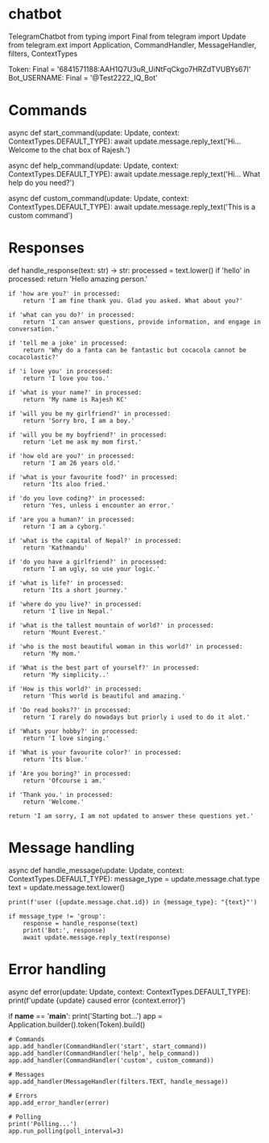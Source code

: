 # chatbot
TelegramChatbot
from typing import Final
from telegram import Update
from telegram.ext import Application, CommandHandler, MessageHandler, filters, ContextTypes

Token: Final = '6841571188:AAH1Q7U3uR_UiNtFqCkgo7HRZdTVUBYs67I'
Bot_USERNAME: Final = '@Test2222_IQ_Bot'


# Commands
async def start_command(update: Update, context: ContextTypes.DEFAULT_TYPE):
    await update.message.reply_text('Hi... Welcome to the chat box of Rajesh.')


async def help_command(update: Update, context: ContextTypes.DEFAULT_TYPE):
    await update.message.reply_text('Hi... What help do you need?')


async def custom_command(update: Update, context: ContextTypes.DEFAULT_TYPE):
    await update.message.reply_text('This is a custom command')


# Responses
def handle_response(text: str) -> str:
    processed = text.lower()
    if 'hello' in processed:
        return 'Hello amazing person.'

    if 'how are you?' in processed:
        return 'I am fine thank you. Glad you asked. What about you?'

    if 'what can you do?' in processed:
        return 'I can answer questions, provide information, and engage in conversation.'

    if 'tell me a joke' in processed:
        return 'Why do a fanta can be fantastic but cocacola cannot be cocacolastic?'

    if 'i love you' in processed:
        return 'I love you too.'

    if 'what is your name?' in processed:
        return 'My name is Rajesh KC'

    if 'will you be my girlfriend?' in processed:
        return 'Sorry bro, I am a boy.'

    if 'will you be my boyfriend?' in processed:
        return 'Let me ask my mom first.'

    if 'how old are you?' in processed:
        return 'I am 26 years old.'

    if 'what is your favourite food?' in processed:
        return 'Its aloo fried.'

    if 'do you love coding?' in processed:
        return 'Yes, unless i encounter an error.'

    if 'are you a human?' in processed:
        return 'I am a cyborg.'

    if 'what is the capital of Nepal?' in processed:
        return 'Kathmandu'

    if 'do you have a girlfriend?' in processed:
        return 'I am ugly, so use your logic.'

    if 'what is life?' in processed:
        return 'Its a short journey.'

    if 'where do you live?' in processed:
        return 'I live in Nepal.'

    if 'what is the tallest mountain of world?' in processed:
        return 'Mount Everest.'

    if 'who is the most beautiful woman in this world?' in processed:
        return 'My mom.'

    if 'What is the best part of yourself?' in processed:
        return 'My simplicity..'

    if 'How is this world?' in processed:
        return 'This world is beautiful and amazing.'

    if 'Do read books??' in processed:
        return 'I rarely do nowadays but priorly i used to do it alot.'

    if 'Whats your hobby?' in processed:
        return 'I love singing.'

    if 'What is your favourite color?' in processed:
        return 'Its blue.'

    if 'Are you boring?' in processed:
        return 'Ofcourse i am.'

    if 'Thank you.' in processed:
        return 'Welcome.'

    return 'I am sorry, I am not updated to answer these questions yet.'


# Message handling
async def handle_message(update: Update, context: ContextTypes.DEFAULT_TYPE):
    message_type = update.message.chat.type
    text = update.message.text.lower()

    print(f'user ({update.message.chat.id}) in {message_type}: "{text}"')

    if message_type != 'group':
        response = handle_response(text)
        print('Bot:', response)
        await update.message.reply_text(response)


# Error handling
async def error(update: Update, context: ContextTypes.DEFAULT_TYPE):
    print(f'update {update} caused error {context.error}')


if __name__ == '__main__':
    print('Starting bot...')
    app = Application.builder().token(Token).build()

    # Commands
    app.add_handler(CommandHandler('start', start_command))
    app.add_handler(CommandHandler('help', help_command))
    app.add_handler(CommandHandler('custom', custom_command))

    # Messages
    app.add_handler(MessageHandler(filters.TEXT, handle_message))

    # Errors
    app.add_error_handler(error)

    # Polling
    print('Polling...')
    app.run_polling(poll_interval=3)
